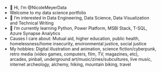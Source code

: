 - 👋 Hi, I’m @NicoleMeyerData 
- Welcome to my data science portfolio
- 👀 I’m interested in Data Engineering, Data Science, Data Visualization and Technical Writing
- 🌱 I’m currently learning Python, Power Platform, MSBI Stack, T-SQL, Azure Synapse Analytics
- Causes I care about: Mutual aid, higher education, public health, homelessness/home insecurity, environmental justice, social justice
- My hobbies: Digital illustration and animation, science fiction/cyberpunk, retro media (video games, computers, film, TV, magazines, etc), arcades, pinball, underground art/music/zines/subcultures, live music, internet archeology, alchemy, hiking, mountain biking, travel
<!---
NicoleMeyerData/NicoleMeyerData is a ✨ special ✨ repository because its `README.md` (this file) appears on your GitHub profile.
You can click the Preview link to take a look at your changes.
--->
